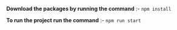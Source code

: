 **Download the packages by running the command** :- `npm install`

**To run the project run the command** :- `npm run start`
